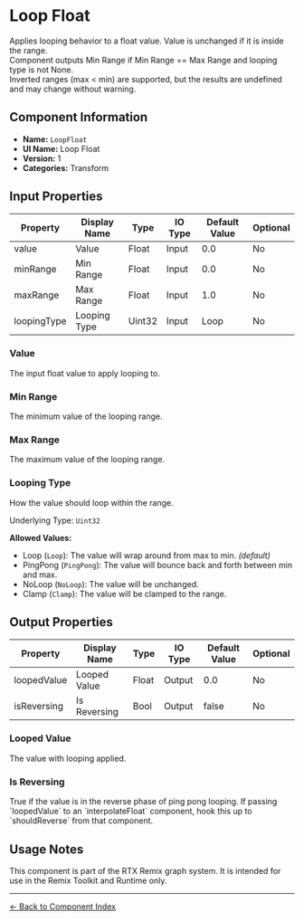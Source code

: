 # Loop Float

Applies looping behavior to a float value\.  Value is unchanged if it is inside the range\.<br/>Component outputs Min Range if Min Range == Max Range and looping type is not None\.<br/>Inverted ranges \(max < min\) are supported, but the results are undefined and may change without warning\.

## Component Information

- **Name:** `LoopFloat`
- **UI Name:** Loop Float
- **Version:** 1
- **Categories:** Transform

## Input Properties

| Property | Display Name | Type | IO Type | Default Value | Optional |
|----------|--------------|------|---------|---------------|----------|
| value | Value | Float | Input | 0\.0 | No | 
| minRange | Min Range | Float | Input | 0\.0 | No | 
| maxRange | Max Range | Float | Input | 1\.0 | No | 
| loopingType | Looping Type | Uint32 | Input | Loop | No | 

### Value

The input float value to apply looping to\.


### Min Range

The minimum value of the looping range\.


### Max Range

The maximum value of the looping range\.


### Looping Type

How the value should loop within the range\.

Underlying Type: `Uint32`


**Allowed Values:**

- Loop (`Loop`): The value will wrap around from max to min\. *(default)*
- PingPong (`PingPong`): The value will bounce back and forth between min and max\.
- NoLoop (`NoLoop`): The value will be unchanged\.
- Clamp (`Clamp`): The value will be clamped to the range\.

## Output Properties

| Property | Display Name | Type | IO Type | Default Value | Optional |
|----------|--------------|------|---------|---------------|----------|
| loopedValue | Looped Value | Float | Output | 0\.0 | No | 
| isReversing | Is Reversing | Bool | Output | false | No | 

### Looped Value

The value with looping applied\.


### Is Reversing

True if the value is in the reverse phase of ping pong looping\. If passing \`loopedValue\` to an \`interpolateFloat\` component, hook this up to \`shouldReverse\` from that component\.


## Usage Notes

This component is part of the RTX Remix graph system. It is intended for use in the Remix Toolkit and Runtime only.

---
[← Back to Component Index](index.md)
